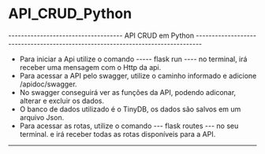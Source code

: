 # API_CRUD_Python
------------------------------------ API CRUD em Python --------------------------------------------------------------------------------
 - Para iniciar a Api utilize o comando ----- flask run ---- no terminal, irá receber uma mensagem com o Http da api.
 - Para acessar a API pelo swagger, utilize o caminho informado e adicione /apidoc/swagger.
 - No swagger conseguirá ver as funções da API, podendo adiconar, alterar e excluir os dados.
 - O banco de dados utilizado é o TinyDB, os dados são salvos em um arquivo Json.
 - Para acessar as rotas, utilize o comando --- flask routes --- no seu terminal. e irá receber todas as rotas disponíveis para a API.
-----------------------------------------------------------------------------------------------------------------------------------------
